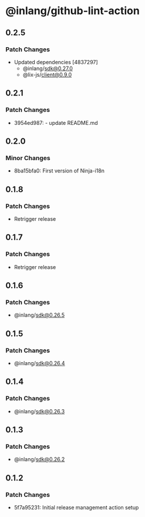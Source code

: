 # @inlang/github-lint-action

## 0.2.5

### Patch Changes

- Updated dependencies [4837297]
  - @inlang/sdk@0.27.0
  - @lix-js/client@0.9.0

## 0.2.1

### Patch Changes

- 3954ed987: - update README.md

## 0.2.0

### Minor Changes

- 8ba15bfa0: First version of Ninja-i18n

## 0.1.8

### Patch Changes

- Retrigger release

## 0.1.7

### Patch Changes

- Retrigger release

## 0.1.6

### Patch Changes

- @inlang/sdk@0.26.5

## 0.1.5

### Patch Changes

- @inlang/sdk@0.26.4

## 0.1.4

### Patch Changes

- @inlang/sdk@0.26.3

## 0.1.3

### Patch Changes

- @inlang/sdk@0.26.2

## 0.1.2

### Patch Changes

- 5f7a95231: Initial release management action setup
